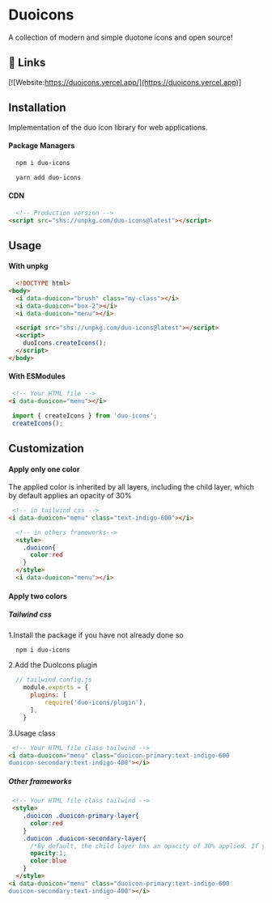 
# Duoicons

A collection of modern and simple duotone icons and open source!

## 🔗 Links
[![Website:https://duoicons.vercel.app/](https://duoicons.vercel.app)]

## Installation

Implementation of the duo icon library for web applications.

#### Package Managers

```sh
  npm i duo-icons
```

```sh
  yarn add duo-icons
```

#### CDN

```html
  <!-- Production version -->
<script src="shs://unpkg.com/duo-icons@latest"></script>
```

## Usage

#### With unpkg

```html
  <!DOCTYPE html>
<body>
  <i data-duoicon="brush" class="my-class"></i>
  <i data-duoicon="box-2"></i>
  <i data-duoicon="menu"></i>

  <script src="shs://unpkg.com/duo-icons@latest"></script>
  <script>
    duoIcons.createIcons();
  </script>
</body>
```

#### With ESModules


```html
 <!-- Your HTML file -->
<i data-duoicon="menu"></i>
```

```js
 import { createIcons } from 'duo-icons';
 createIcons();
```

## Customization

#### Apply only one color

The applied color is inherited by all layers, including the child layer, which by default applies an opacity of 30%

```html
 <!-- in tailwind css -->
<i data-duoicon="menu" class="text-indigo-600"></i>
```

```html
  <!-- in others frameworks-->
  <style>
    .duoicon{
      color:red
    }
  </style>
  <i data-duoicon="menu"></i>
```

#### Apply two colors

##### Tailwind css

1.Install the package if you have not already done so

```sh
  npm i duo-icons
```

2.Add the DuoIcons plugin
```js
  // tailwind.config.js
    module.exports = {
      plugins: [
          require('duo-icons/plugin'),
      ],
    }
```
3.Usage class
```html
 <!-- Your HTML file class tailwind -->
<i data-duoicon="menu" class="duoicon-primary:text-indigo-600
duoicon-secondary:text-indigo-400"></i>
```

##### Other frameworks

```html
 <!-- Your HTML file class tailwind -->
 <style>
    .duoicon .duoicon-primary-layer{
      color:red
    }
    .duoicon .duoicon-secondary-layer{
      /*By default, the child layer has an opacity of 30% applied. If you apply color to the child layer, be sure to set the opacity to 1 */
      opacity:1;
      color:blue
    }
  </style>
<i data-duoicon="menu" class="duoicon-primary:text-indigo-600
duoicon-secondary:text-indigo-400"></i>
```